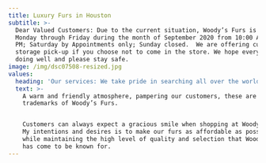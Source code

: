 ```yaml
---
title: Luxury Furs in Houston
subtitle: >-
  Dear Valued Customers: Due to the current situation, Woody’s Furs is open
  Monday through Friday during the month of September 2020 from 10:00 AM to 5:00
  PM; Saturday by Appointments only; Sunday closed.  We are offering curbside
  storage pick-up if you choose not to come in the store. We hope everyone is
  doing well and please stay safe.
image: /img/dsc07508-resized.jpg
values:
  heading: 'Our services: We take pride in searching all over the world for trends'
  text: >-
    A warm and friendly atmosphere, pampering our customers, these are all the
    trademarks of Woody’s Furs.


    Customers can always expect a gracious smile when shopping at Woody’s Furs.
    My intentions and desires is to make our furs as affordable as possible
    while maintaining the high level of quality and selection that Woody’s Furs
    has come to be known for.
---
```


